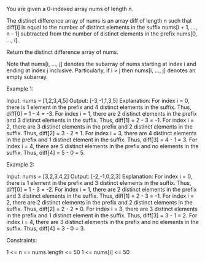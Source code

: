 You are given a 0-indexed array nums of length n.

The distinct difference array of nums is an array diff of length n such that
diff[i] is equal to the number of distinct elements in the suffix nums[i + 1,
..., n - 1] subtracted from the number of distinct elements in the prefix
nums[0, ..., i].

Return the distinct difference array of nums.

Note that nums[i, ..., j] denotes the subarray of nums starting at index i
and ending at index j inclusive. Particularly, if i > j then nums[i, ..., j]
denotes an empty subarray.


Example 1:


Input: nums = [1,2,3,4,5]
Output: [-3,-1,1,3,5]
Explanation: For index i = 0, there is 1 element in the prefix and 4 distinct
elements in the suffix. Thus, diff[0] = 1 - 4 = -3.
For index i = 1, there are 2 distinct elements in the prefix and 3 distinct
elements in the suffix. Thus, diff[1] = 2 - 3 = -1.
For index i = 2, there are 3 distinct elements in the prefix and 2 distinct
elements in the suffix. Thus, diff[2] = 3 - 2 = 1.
For index i = 3, there are 4 distinct elements in the prefix and 1 distinct
element in the suffix. Thus, diff[3] = 4 - 1 = 3.
For index i = 4, there are 5 distinct elements in the prefix and no elements
in the suffix. Thus, diff[4] = 5 - 0 = 5.


Example 2:


Input: nums = [3,2,3,4,2]
Output: [-2,-1,0,2,3]
Explanation: For index i = 0, there is 1 element in the prefix and 3 distinct
elements in the suffix. Thus, diff[0] = 1 - 3 = -2.
For index i = 1, there are 2 distinct elements in the prefix and 3 distinct
elements in the suffix. Thus, diff[1] = 2 - 3 = -1.
For index i = 2, there are 2 distinct elements in the prefix and 2 distinct
elements in the suffix. Thus, diff[2] = 2 - 2 = 0.
For index i = 3, there are 3 distinct elements in the prefix and 1 distinct
element in the suffix. Thus, diff[3] = 3 - 1 = 2.
For index i = 4, there are 3 distinct elements in the prefix and no elements
in the suffix. Thus, diff[4] = 3 - 0 = 3.



Constraints:


1 <= n == nums.length <= 50
1 <= nums[i] <= 50




